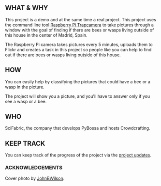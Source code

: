 ## WHAT & WHY

This project is a demo and at the same time a real project. This project uses the
command line tool [Raspberry Pi Trapcamera](https://github.com/PyBossa/rasberrypi-trapcamera)
to take pictures through a window with the goal of finding if there are bees or wasps living
outside of this house in the center of Madrid, Spain.

The Raspberry Pi camera takes pictures every 5 minutes, uploads them to Flickr and creates
a task in this project so people like you can help to find out if there are bees or wasps
living outside of this house.

## HOW

You can easily help by classifying the pictures that could have a bee or a wasp in the picture.

The project will show you a picture, and you'll have to answer only if you see a wasp or a bee.

## WHO

SciFabric, the company that develops PyBossa and hosts Crowdcrafting.

## KEEP TRACK

You can keep track of the progress of the project via the [project updates](http://crowdcrafting.org/project/raspberrypi/blog).

### ACKNOWLEDGEMENTS

Cover photo by [JohnBWilson](https://www.flickr.com/photos/johnbwilson/13848883535/).
